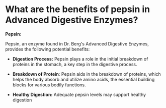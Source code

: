 # What are the benefits of pepsin in Advanced Digestive Enzymes?

**Pepsin:**  

Pepsin, an enzyme found in Dr. Berg's Advanced Digestive Enzymes, provides the following potential benefits:  

- **Digestion Process:** Pepsin plays a role in the initial breakdown of proteins in the stomach, a key step in the digestive process. 

- **Breakdown of Protein**: Pepsin aids in the breakdown of proteins, which helps the body absorb and utilize amino acids, the essential building blocks for various bodily functions. 

- **Healthy Digestion:** Adequate pepsin levels may support healthy digestion